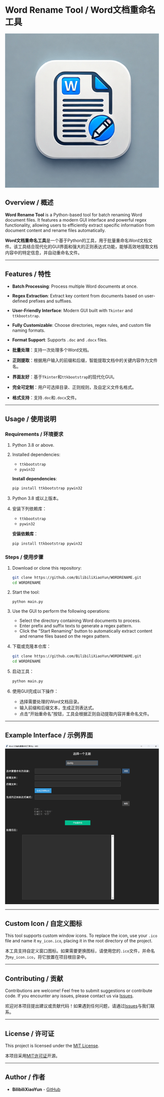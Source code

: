 # Word Rename Tool / Word文档重命名工具

![Icon](./path_to_your_icon.png) 
## Overview / 概述

**Word Rename Tool** is a Python-based tool for batch renaming Word document files. It features a modern GUI interface and powerful regex functionality, allowing users to efficiently extract specific information from document content and rename files automatically.

**Word文档重命名工具**是一个基于Python的工具，用于批量重命名Word文档文件。该工具结合现代化的GUI界面和强大的正则表达式功能，能够高效地提取文档内容中的特定信息，并自动重命名文件。

---

## Features / 特性

- **Batch Processing**: Process multiple Word documents at once.
- **Regex Extraction**: Extract key content from documents based on user-defined prefixes and suffixes.
- **User-Friendly Interface**: Modern GUI built with `Tkinter` and `ttkbootstrap`.
- **Fully Customizable**: Choose directories, regex rules, and custom file naming formats.
- **Format Support**: Supports `.doc` and `.docx` files.

- **批量处理**：支持一次处理多个Word文档。
- **正则提取**：根据用户输入的前缀和后缀，智能提取文档中的关键内容作为文件名。
- **界面友好**：基于`Tkinter`和`ttkbootstrap`的现代化GUI。
- **完全可定制**：用户可选择目录、正则规则，及自定义文件名格式。
- **格式支持**：支持`.doc`和`.docx`文件。

---

## Usage / 使用说明

### Requirements / 环境要求

1. Python 3.8 or above.
2. Installed dependencies:
   - `ttkbootstrap`
   - `pywin32`

   **Install dependencies**:
   ```bash
   pip install ttkbootstrap pywin32
   ```

1. Python 3.8 或以上版本。
2. 安装下列依赖库：
   - `ttkbootstrap`
   - `pywin32`

   **安装依赖库**：
   ```bash
   pip install ttkbootstrap pywin32
   ```

### Steps / 使用步骤

1. Download or clone this repository:
   ```bash
   git clone https://github.com/BilibiliXiaoYun/WORDRENAME.git
   cd WORDRENAME
   ```

2. Start the tool:
   ```bash
   python main.py
   ```

3. Use the GUI to perform the following operations:
   - Select the directory containing Word documents to process.
   - Enter prefix and suffix texts to generate a regex pattern.
   - Click the "Start Renaming" button to automatically extract content and rename files based on the regex pattern.

1. 下载或克隆本仓库：
   ```bash
   git clone https://github.com/BilibiliXiaoYun/WORDRENAME.git
   cd WORDRENAME
   ```

2. 启动工具：
   ```bash
   python main.py
   ```

3. 使用GUI完成以下操作：
   - 选择需要处理的Word文档目录。
   - 输入前缀和后缀文本，生成正则表达式。
   - 点击“开始重命名”按钮，工具会根据正则自动提取内容并重命名文件。

---

## Example Interface / 示例界面

![Interface Screenshot / 界面截图](./screenshot.png) <!-- Replace with your screenshot path / 替换为您界面截图的路径 -->

---

## Custom Icon / 自定义图标

This tool supports custom window icons. To replace the icon, use your `.ico` file and name it `my_icon.ico`, placing it in the root directory of the project.

本工具支持自定义窗口图标。如果需要更换图标，请使用您的`.ico`文件，并命名为`my_icon.ico`，将它放置在项目根目录中。

---

## Contributing / 贡献

Contributions are welcome! Feel free to submit suggestions or contribute code. If you encounter any issues, please contact us via [Issues](https://github.com/BilibiliXiaoYun/WORDRENAME/issues).

欢迎对本项目提出建议或贡献代码！如果遇到任何问题，请通过[Issues](https://github.com/BilibiliXiaoYun/WORDRENAME/issues)与我们联系。

---

## License / 许可证

This project is licensed under the [MIT License](LICENSE).

本项目采用[MIT许可证](LICENSE)开源。

---

## Author / 作者

- **BilibiliXiaoYun** - [GitHub](https://github.com/BilibiliXiaoYun)

